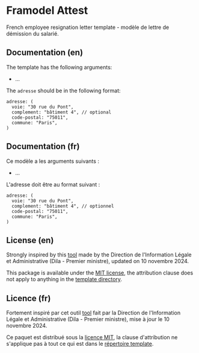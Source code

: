 
# Framodel Attest

French employee resignation letter template - modèle de lettre de démission du salarié.


## Documentation (en)

The template has the following arguments:
- ...

The `adresse` should be in the following format:
```typst
adresse: (
  voie: "30 rue du Pont",
  complement: "bâtiment 4", // optional
  code-postal: "75011",
  commune: "Paris",
)
```


## Documentation (fr)

Ce modèle a les arguments suivants :
- ...

L'adresse doit être au format suivant :
```typst
adresse: (
  voie: "30 rue du Pont",
  complement: "bâtiment 4", // optionnel
  code-postal: "75011",
  commune: "Paris",
)
```


## License (en)

Strongly inspired by this
[tool](https://www.service-public.fr/simulateur/calcul/Demission)
made by the Direction de l'Information Légale et Administrative (Dila - Premier ministre),
updated on 10 novembre 2024.

This package is available under the
[MIT license](https://github.com/glpda/framodel/blob/master/LICENSE),
the attribution clause does not apply to anything in the
[template directory](template).


## Licence (fr)

Fortement inspiré par cet outil
[tool](https://www.service-public.fr/simulateur/calcul/Demission)
fait par la Direction de l'Information Légale et Administrative (Dila - Premier ministre),
mise à jour le 10 novembre 2024.

Ce paquet est distribué sous la
[licence MIT](https://github.com/glpda/framodel/blob/master/LICENSE),
la clause d'attribution ne s'applique pas à tout ce qui est dans le
[répertoire template](template).


